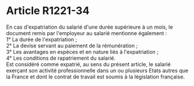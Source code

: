 # Article R1221-34

  
En cas d'expatriation du salarié d'une durée supérieure à un mois, le document remis par l'employeur au salarié mentionne également :   
1° La durée de l'expatriation ;   
2° La devise servant au paiement de la rémunération ;   
3° Les avantages en espèces et en nature liés à l'expatriation ;   
4° Les conditions de rapatriement du salarié.   
Est considéré comme expatrié, au sens du présent article, le salarié exerçant son activité professionnelle dans un ou plusieurs Etats autres que la France et dont le contrat de travail est soumis à la législation française.